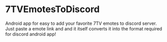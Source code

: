 # 7TVEmotesToDiscord
Android app for easy to add your favorite 7TV emotes to discord server. Just paste a emote link and and it itself converts it into the format required for discord android app!
